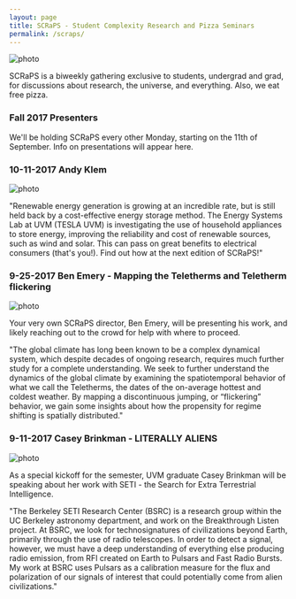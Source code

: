 ```yaml
---
layout: page
title: SCRaPS - Student Complexity Research and Pizza Seminars
permalink: /scraps/
---
```


![photo](https://pbs.twimg.com/profile_banners/1931116441/1503791348/1500x500)

SCRaPS is a biweekly gathering exclusive to students, undergrad and grad, for discussions about research, the universe, and everything. Also, we eat free pizza.

### Fall 2017 Presenters

We'll be holding SCRaPS every other Monday, starting on the 11th of September. Info on presentations will appear here.

### 10-11-2017 Andy Klem

![photo](http://www.uvm.edu/~tesla/wp-content/uploads/2017/03/logo-1.png)

"Renewable energy generation is growing at an incredible rate, but is still held back by a cost-effective energy storage method. The Energy Systems Lab at UVM (TESLA UVM) is investigating the use of household appliances to store energy, improving the reliability and cost of renewable sources, such as wind and solar. This can pass on great benefits to electrical consumers (that's you!). Find out how at the next edition of SCRaPS!"

### 9-25-2017 Ben Emery - Mapping the Teletherms and Teletherm flickering

![photo](https://writelatex.s3.amazonaws.com/spgbygmmygsc/att/figures/FCUSMap.png?X-Amz-Expires=14400&X-Amz-Date=20170923T171428Z&X-Amz-Algorithm=AWS4-HMAC-SHA256&X-Amz-Credential=AKIAIO4ZDW5EBBQTHJKQ/20170923/us-east-1/s3/aws4_request&X-Amz-SignedHeaders=host&X-Amz-Signature=4002cb9b6d74dad0218aed142c283efe0f6db41a1a5fe671b396e7af812e970d)

Your very own SCRaPS director, Ben Emery, will be presenting his work, and likely reaching out to the crowd for help with where to proceed.

"The global climate has long been known to be a complex dynamical system, which despite decades of ongoing research, requires much further study for a complete understanding. We seek to further understand the dynamics of the global climate by examining the spatiotemporal behavior of what we call the Teletherms, the dates of the on-average hottest and coldest weather. By mapping a discontinuous jumping, or “flickering” behavior, we gain some insights about how the propensity for regime shifting is spatially distributed."

### 9-11-2017 Casey Brinkman - LITERALLY ALIENS

![photo](https://instagram.fbtv1-1.fna.fbcdn.net/t51.2885-15/e35/20393694_1584269158312023_6869180756883668992_n.jpg)

As a special kickoff for the semester, UVM graduate Casey Brinkman will be speaking about her work with SETI - the Search for Extra Terrestrial Intelligence.

"The Berkeley SETI Research Center (BSRC) is a research group within the UC Berkeley astronomy department, and work on the Breakthrough Listen project. At BSRC, we look for technosignatures of civilizations beyond Earth, primarily through the use of radio telescopes. In order to detect a signal, however, we must have a deep understanding of everything else producing radio emission, from RFI created on Earth to Pulsars and Fast Radio Bursts. My work at BSRC uses Pulsars as a calibration measure for the flux and polarization of our signals of interest that could potentially come from alien civilizations."
